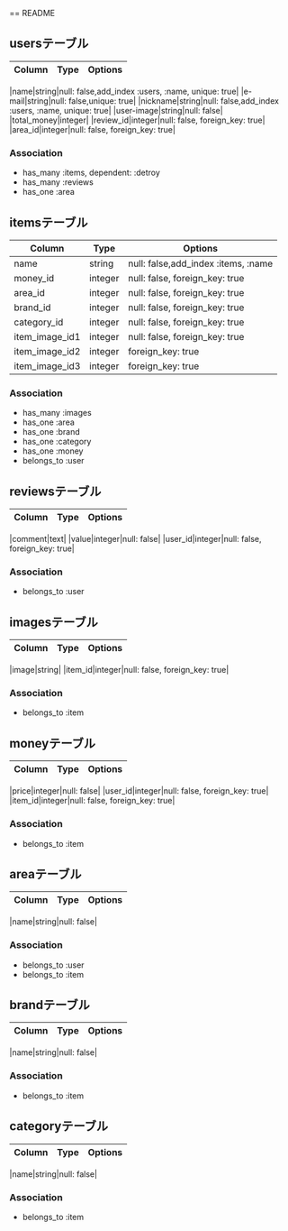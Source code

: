 == README

## usersテーブル
|Column|Type|Options|
|------|----|-------|

|name|string|null: false,add_index :users, :name, unique: true|
|e-mail|string|null: false,unique: true|
|nickname|string|null: false,add_index :users, :name, unique: true|
|user-image|string|null: false|
|total_money|integer|
|review_id|integer|null: false, foreign_key: true|
|area_id|integer|null: false, foreign_key: true|

### Association
- has_many :items, dependent: :detroy
- has_many :reviews
- has_one :area

## itemsテーブル
|Column|Type|Options|
|------|----|-------|
|name|string|null: false,add_index :items, :name|
|money_id|integer|null: false, foreign_key: true|
|area_id|integer|null: false, foreign_key: true|
|brand_id|integer|null: false, foreign_key: true|
|category_id|integer|null: false, foreign_key: true|
|item_image_id1|integer|null: false, foreign_key: true|
|item_image_id2|integer|foreign_key: true|
|item_image_id3|integer|foreign_key: true|

### Association
- has_many :images
- has_one :area
- has_one :brand
- has_one :category
- has_one :money
- belongs_to :user

## reviewsテーブル
|Column|Type|Options|
|------|----|-------|

|comment|text|
|value|integer|null: false|
|user_id|integer|null: false, foreign_key: true|

### Association
- belongs_to :user

## imagesテーブル
|Column|Type|Options|
|------|----|-------|

|image|string|
|item_id|integer|null: false, foreign_key: true|

### Association
- belongs_to :item

## moneyテーブル
|Column|Type|Options|
|------|----|-------|

|price|integer|null: false|
|user_id|integer|null: false, foreign_key: true|
|item_id|integer|null: false, foreign_key: true|

### Association
- belongs_to :item

## areaテーブル
|Column|Type|Options|
|------|----|-------|

|name|string|null: false|

### Association
- belongs_to :user
- belongs_to :item

## brandテーブル
|Column|Type|Options|
|------|----|-------|

|name|string|null: false|

### Association
- belongs_to :item

## categoryテーブル
|Column|Type|Options|
|------|----|-------|

|name|string|null: false|

### Association
- belongs_to :item
